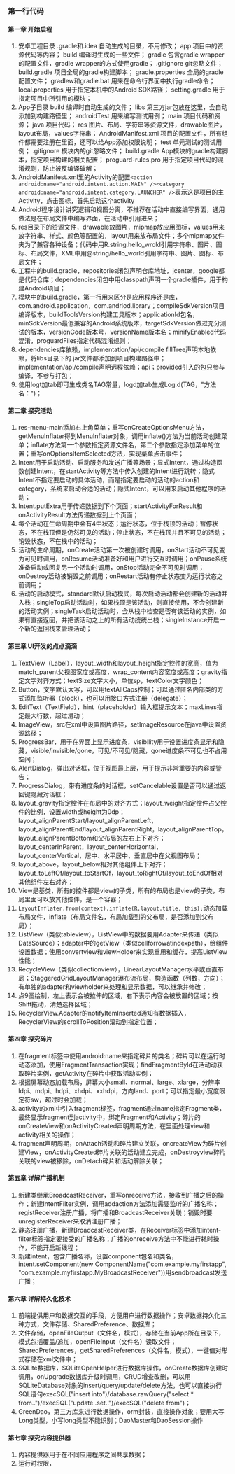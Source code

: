 ### 第一行代码

#### 第一章 开始启程
1. 安卓工程目录
    .gradle和.idea 自动生成的目录，不用修改；
    app 项目中的资源代码等内容；
    build 编译时生成的一些文件；
    gradle 包含gradle wrapper的配置文件，gradle wrapper的方式使用gradle；
    .gitignore git忽略文件；
    build.gradle 项目全局的gradle构建脚本；
    gradle.properties 全局的gradle配置文件；
    gradlew和gradle.bat 用来在命令行界面中执行gradle命令；
    local.properties 用于指定本机中的Android SDK路径；
    setting.gradle 用于指定项目中所引用的模块；
2. App子目录
    build 编译时自动生成的文件；
    libs 第三方jar包放在这里，会自动添加到构建路径里；
    androidTest 用来编写测试用例；
    main 项目代码和资源；
    java 项目代码；
    res 图片、布局、字符串等资源文件，drawable图片，layout布局，values字符串；
    AndroidManifest.xml 项目的配置文件，所有组件都需要注册在里面，还可以给App添加权限说明；
    test 单元测试的测试用例；
    .gitignore 模块内的git忽略文件；
    build.gradle App模块的gradle构建脚本，指定项目构建的相关配置；
    proguard-rules.pro 用于指定项目代码的混淆规则，防止被反编译破解；
3. AndroidManifest.xml里的Activity的配置`<action android:name="android.intent.action.MAIN" /><category android:name="android.intent.category.LAUNCHER" />`表示这是项目的主Activity，点击图标，首先启动这个activity
4. Android程序设计讲究逻辑和视图分离，不推荐在活动中直接编写界面，通用做法是在布局文件中编写界面，在活动中引用进来；
5. res目录下的资源文件，drawable放图片，mipmap放应用图标，values用来放字符串、样式、颜色等配置的，layout用来放布局文件；多个mipmap文件夹为了兼容各种设备；代码中用R.string.hello_wrold引用字符串、图片、图标、布局文件，XML中用@string/hello_world引用字符串、图片、图标、布局文件；
6. 工程中的build.gradle，repositories闭包声明仓库地址，jcenter，google都是代码仓库；dependencies闭包中用classpath声明一个gradle插件，用于构建Android项目；
7. 模块中的build.gradle，第一行用来区分是应用程序还是库，com.android.application，com.andriod.library；compileSdkVersion项目编译版本，buildToolsVersion构建工具版本；applicationId包名，minSdkVersion最低兼容的Android系统版本，targetSdkVersion做过充分测试的版本，versionCode版本号，versionName版本名；minifyEnabled代码混淆，proguardFiles指定代码混淆规则；
8. dependencies库依赖，implementation/api/compile fillTree声明本地依赖，将libs目录下的.jar文件都添加到项目构建路径中；implementation/api/compile声明远程依赖；api；provided引入的包只参与编译，不参与打包；
9. 使用logt加tab即可生成类名TAG常量，logd加tab生成Log.d(TAG，"方法名：")；

#### 第二章 探究活动
1. res-menu-main添加右上角菜单；重写onCreateOptionsMenu方法，getMenuInflater得到MenuInflater对象，调用inflate()方法为当前活动创建菜单；inflate方法第一个参数指定资源文件名，第二个参数指定添加菜单的位置；重写onOptionsItemSelected方法，实现菜单点击事件；
2. Intent用于启动活动、启动服务和发送广播等场景；显式Intent，通过构造函数创建Intent，在startActivity等方法中传入创建的Intent进行跳转；隐式Intent不指定要启动的具体活动，而是指定要启动的活动的action和category，系统来启动合适的活动；隐式Intent，可以用来启动其他程序的活动；
3. Intent.putExtra用于传递数据到下个页面；startActivityForResult和onActivityResult方法传递数据到上个页面；
4. 每个活动在生命周期中会有4中状态；运行状态，位于栈顶的活动；暂停状态，不在栈顶但是仍然可见的活动；停止状态，不在栈顶并且不可见的活动；销毁状态，不在栈中的活动；
5. 活动的生命周期，onCreate活动第一次被创建时调用，onStart活动不可见变为可见时调用，onResume活动准备好和用户进行交互时调用；onPause系统准备启动或回复另一个活动时调用，onStop活动完全不可见时调用；onDestroy活动被销毁之前调用；onRestart活动有停止状态变为运行状态之前调用；
6. 活动的启动模式，standard默认启动模式，每次启动活动都会创建新的活动并入栈；singleTop启动活动时，如果栈顶是该活动，则直接使用，不会创建新的活动实例；singleTask启动活动时，会从栈中检查是否有该活动的实例，如果有直接返回，并把该活动之上的所有活动统统出栈；singleInstance开启一个新的返回栈来管理活动；

#### 第三章 UI开发的点点滴滴
1. TextView（Label），layout_width和layout_height指定控件的宽高，值为match_parent父视图宽度或高度，wrap_content内容宽度或高度；gravity指定文字对齐方式；textSize文字大小，单位sp，textColor文字颜色；
2. Button，文字默认大写，可以用textAllCaps控制；可以通过匿名内部类的方式添加监听器（block），也可以用接口方式注册（delegate）；
3. EditText（TextField），hint（placeholder）输入框提示文本；maxLines指定最大行数，超过滑动；
4. ImageView，src在xml中设置图片路径，setImageResource在java中设置资源路径；
5. ProgressBar，用于在界面上显示进度条，visibility用于设置进度条显示和隐藏，visible/invisible/gone，可见/不可见/隐藏，gone进度条不可见也不占用空间；
6. AlertDialog，弹出对话框，位于视图最上层，用于提示非常重要的内容或警告；
7. ProgressDialog，带有进度条的对话框，setCancelable设置是否可以通过返回键隐藏对话框；
8. layout_gravity指定控件在布局中的对齐方式；layout_weight指定控件占父控件的比例，设置width或height为0dp；layout_alignParentStart/layout_alignParentLeft，layout_alignParentEnd/layout_alignParentRight，layout_alignParentTop，layout_alignParentBottom和父布局的左右上下对齐；layout_centerInParent，layout_centerHorizontal，layout_centerVertical，居中、水平居中、垂直居中在父视图布局；
9. layout_above，layout_below相对其他组件上下对齐；layout_toLeftOf/layout_toStartOf，layout_toRightOf/layout_toEndOf相对其他组件左右对齐；
10. View是基类，所有的控件都是view的子类，所有的布局也是view的子类，布局里面可以放其他控件，是一个容器；
11. `LayoutInflater.from(context).inflate(R.layout.title, this);`动态加载布局文件，inflate（布局文件名，布局加载到的父布局，是否添加到父布局）；
12. ListView（类似tableview），ListView中的数据要用Adapter来传递（类似DataSource）；adapter中的getView（类似cellforrowatindexpath），给组件设置数据；使用convertview和viewHolder来实现重用和缓存，提高ListView性能；
13. RecycleView（类似collectionview），LinearLayoutManager水平或垂直布局；StaggeredGridLayoutManager瀑布流布局，构造函数（列数，方向）；有单独的adapter和viewholder来处理和显示数据，可以继承并修改；
14. 点9图绘制，左上表示会被拉伸的区域，右下表示内容会被放置的区域；按Shift拖动，清楚选择区域；
15. RecyclerView.Adapter的notifyItemInserted通知有数据插入，RecyclerView的scrollToPosition滚动到指定位置；

#### 第四章 探究碎片
1. 在fragment标签中使用android:name来指定碎片的类名；碎片可以在运行时动态添加，使用FragmentTransaction实现；findFragmentById在活动动获取碎片实例，getActivity在碎片中获取活动实例；
2. 根据屏幕动态加载布局，屏幕大小small、normal、large、xlarge，分辨率ldpi、mdpi、hdpi、xhdpi、xxhdpi，方向land、port；可以指定最小宽度限定符sw，超过时会加载；
3. activity的xml中引入fragment标签，fragment通过name指定Fragment类，最终显示fragment到activity中，绑定Fragment和Activity；碎片的onCreateView和onActivityCreated声明周期方法，在里面处理view和activity相关的操作；
4. fragment声明周期，onAttach活动和碎片建立关联，oncreateView为碎片创建View，onActivityCreated碎片关联的活动建立完成，onDestroyview碎片关联的view被移除，onDetach碎片和活动解除关联；

#### 第五章 详解广播机制
1. 新建类继承BroadcastReceiver，重写onreceive方法，接收到广播之后的操作；新建IntentFilter实例，调用addaction方法添加需要监听的广播名称；registReceiver注册广播，将广播和BroadcastReceiver关联；销毁时要unregisterReceiver来取消注册广播；
2. 静态注册广播，新建BroadcastReceiver类，在Receiver标签中添加intent-filter标签指定要接受的广播名称；广播的onreceive方法中不能进行耗时操作，不能开启新线程；
3. 新建intent，包含广播名称，设置component包名和类名，intent.setComponent(new ComponentName("com.example.myfirstapp", "com.example.myfirstapp.MyBroadcastReceiver"))用sendbroadcast发送广播；

#### 第六章 详解持久化技术
1. 前端提供用户和数据交互的手段，方便用户进行数据操作；安卓数据持久化三种方式，文件存储、SharedPreference、数据库；
2. 文件存储，openFileOutput（文件名，模式），存储在当前App所在目录下，模式包括覆盖/追加，openFileInput（文件名）读取文件；SharedPreferences，getSharedPreferences（文件名，模式），一键值对形式存储在xml文件中；
3. SQLite数据库，SQLiteOpenHelper进行数据库操作，onCreate数据库创建时调用，onUpgrade数据库升级时调用，CRUD增查改删，可以用SQLiteDatabase对象的insert/query/update/delete方法，也可以直接执行SQL语句execSQL("insert into")/database.rawQuery("select * from..")/execSQL("update..set..")/execSQL("delete from")；
4. GreenDao，第三方库来进行数据操作，orm封装，直接操作对象；要用大写Long类型，小写long类型不能识别；DaoMaster和DaoSession操作

#### 第七章 探究内容提供器
1. 内容提供器用于在不同应用程序之间共享数据；
2. 运行时权限，
